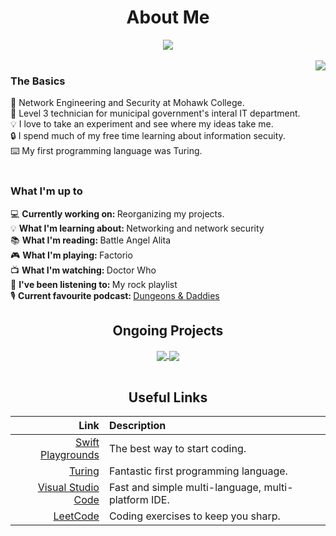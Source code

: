 <div align=center>

  # About Me

  <a href="#">
    <img align="center" src="https://mwaldeck-stats.vercel.app/api?username=matthewwaldeck&show_icons=true"/>
  </a><br>
</div>
<br>
<a href="#">
  <img align="right" src="https://mwaldeck-stats.vercel.app/api/top-langs?username=matthewwaldeck&exclude_repo=mwaldeck-stats&langs_count=8"/>
</a>

<div align=left>
  
  ### The Basics
  📖 Network Engineering and Security at Mohawk College.<br>
  💼 Level 3 technician for municipal government's interal IT department.<br>
  💡 I love to take an experiment and see where my ideas take me.<br>
  🔒 I spend much of my free time learning about information secuity.<br>
  ⌨️ My first programming language was Turing.<br>
  <br>
</div>

### What I'm up to
<!-- Need to be careful of sentence length in this section, otherwise it runs into the stats pane. -->
💻 <b>Currently working on: </b>Reorganizing my projects.<br>
💡 <b>What I'm learning about: </b>Networking and network security<br>
📚 <b>What I'm reading: </b>Battle Angel Alita<br>
🎮 <b>What I'm playing: </b>Factorio<br>
📺 <b>What I'm watching: </b>Doctor Who<br>
🎵 <b>I've been listening to: </b>My rock playlist<br>
🎙️ <b>Current favourite podcast: </b> <a href="https://www.dungeonsanddaddies.com/">Dungeons & Daddies</a><br>

<div align=center>
  
  ## Ongoing Projects
  <a href="https://github.com/matthewwaldeck/astroblaster">
    <img align="center" src="https://mwaldeck-stats.vercel.app/api/pin/?username=matthewwaldeck&repo=astroblaster&theme=buefy" />
  </a>
  <a href="https://github.com/matthewwaldeck/turing">
    <img align="center" src="https://mwaldeck-stats.vercel.app/api/pin/?username=matthewwaldeck&repo=turing&theme=buefy" />
  </a>
</div>
<br>
<div align=center>
  
  ## Useful Links
  
  | Link | Description |
  | --: | :-- |
  | <a href="https://www.apple.com/swift/playgrounds/">Swift Playgrounds</a> | The best way to start coding. |
  | <a href="http://compsci.ca/holtsoft/">Turing</a> | Fantastic first programming language. |
  | <a href="https://code.visualstudio.com/">Visual Studio Code</a> | Fast and simple multi-language, multi-platform IDE. |
  | <a href="https://leetcode.com">LeetCode</a> | Coding exercises to keep you sharp. |
</div>
